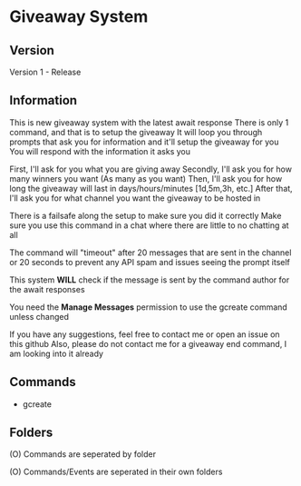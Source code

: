 # Giveaway System

## Version
Version 1 - Release

## Information
This is new giveaway system with the latest await response
There is only 1 command, and that is to setup the giveaway
It will loop you through prompts that ask you for information and it'll setup the giveaway for you
You will respond with the information it asks you

First, I'll ask for you what you are giving away
Secondly, I'll ask you for how many winners you want (As many as you want)
Then, I'll ask you for how long the giveaway will last in days/hours/minutes [1d,5m,3h, etc.]
After that, I'll ask you for what channel you want the giveaway to be hosted in

There is a failsafe along the setup to make sure you did it correctly
Make sure you use this command in a chat where there are little to no chatting at all

The command will "timeout" after 20 messages that are sent in the channel or 20 seconds to prevent any API spam and issues seeing the prompt itself

This system **WILL** check if the message is sent by the command author for the await responses

You need the **Manage Messages** permission to use the gcreate command unless changed

If you have any suggestions, feel free to contact me or open an issue on this github
Also, please do not contact me for a giveaway end command, I am looking into it already

## Commands
 - gcreate

## Folders
(O) Commands are seperated by folder

(O) Commands/Events are seperated in their own folders



